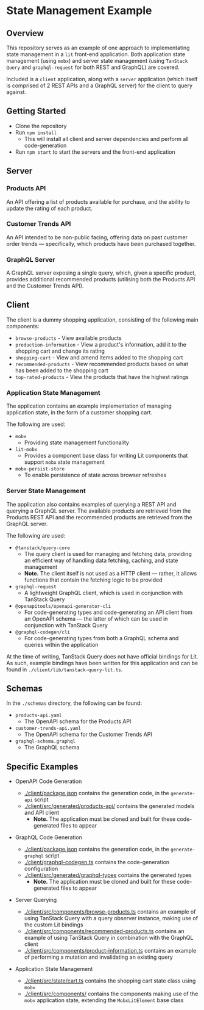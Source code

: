 # State Management Example

## Overview

This repository serves as an example of one approach to implementating state management in a `lit` front-end application. Both application state management (using `mobx`) and server state management (using `TanStack Query` and `graphql-request` for both REST and GraphQL) are covered.

Included is a `client` application, along with a `server` application (which itself is comprised of 2 REST APIs and a GraphQL server) for the client to query against.

## Getting Started

- Clone the repository
- Run `npm install`
  - This will install all client and server dependencies and perform all code-generation
- Run `npm start` to start the servers and the front-end application

## Server

### Products API

An API offering a list of products available for purchase, and the ability to update the rating of each product.

### Customer Trends API

An API intended to be non-public facing, offering data on past customer order trends — specifically, which products have been purchased together.

### GraphQL Server

A GraphQL server exposing a single query, which, given a specific product, provides additional recommended products (utilising both the Products API and the Customer Trends API).

## Client

The client is a dummy shopping application, consisting of the following main components:
- `browse-products` - View available products
- `production-information` - View a product's information, add it to the shopping cart and change its rating
- `shopping-cart` - View and amend items added to the shopping cart
- `recommended-products` - View recommended products based on what has been added to the shopping cart
- `top-rated-products` - View the products that have the highest ratings
 
### Application State Management

The application contains an example implementation of managing application state, in the form of a customer shopping cart.

The following are used:

- `mobx`
  - Providing state management functionality
- `lit-mobx`
  - Provides a component base class for writing Lit components that support `mobx` state management
- `mobx-persist-store`
  - To enable persistence of state across browser refreshes

### Server State Management

The application also contains examples of querying a REST API and querying a GraphQL server. The available products are retrieved from the Products REST API and the recommended products are retrieved from the GraphQL server.

The following are used:

- `@tanstack/query-core`
  - The query client is used for managing and fetching data, providing an efficient way of handling data fetching, caching, and state management
  - **Note.** The client itself is not used as a HTTP client — rather, it allows functions that contain the fetching logic to be provided
- `graphql-request`
  - A lightweight GraphQL client, which is used in conjunction with TanStack Query
- `@openapitools/openapi-generator-cli`
  - For code-generating types and code-generating an API client from an OpenAPI schema — the latter of which can be used in conjunction with TanStack Query
- `@graphql-codegen/cli`
  - For code-generating types from both a GraphQL schema and queries within the application

At the time of writing, TanStack Query does not have official bindings for Lit. As such, example bindings have been written for this application and can be found in `./client/lib/tanstack-query-lit.ts`.

## Schemas

In the `./schemas` directory, the following can be found:

- `products-api.yaml`
  - The OpenAPI schema for the Products API
- `customer-trends-api.yaml`
  - The OpenAPI schema for the Customer Trends API
- `graphql-schema.graphql`
  - The GraphQL schema

## Specific Examples

- OpenAPI Code Generation

  - [./client/package.json](./client/package.json) contains the generation code, in the `generate-api` script
  - [./client/src/generated/products-api/](./client/src/generated/products-api/) contains the generated models and API client 
    - **Note.** The application must be cloned and built for these code-generated files to appear

- GraphQL Code Generation

  - [./client/package.json](./client/package.json) contains the generation code, in the `generate-graphql` script
  - [./client/graphql-codegen.ts](./client/graphql-codegen.ts) contains the code-generation configuration
  - [./client/src/generated/graphql-types](./client/src/generated/graphql-types) contains the generated types
    - **Note.** The application must be cloned and built for these code-generated files to appear

- Server Querying

  - [./client/src/components/browse-products.ts](./client/src/components/browse-products.ts) contains an example of using TanStack Query with a query observer instance, making use of the custom Lit bindings
  - [./client/src/components/recommended-products.ts](./client/src/components/recommended-products.ts) contains an example of using TanStack Query in combination with the GraphQL client
  - [./client/src/components/product-information.ts](./client/src/components/product-information.ts) contains an example of performing a mutation and invalidating an existing query

- Application State Management
  - [./client/src/state/cart.ts](./client/src/state/cart.ts) contains the shopping cart state class using `mobx`
  - [./client/src/components/](./client/src/components/) contains the components making use of the `mobx` application state, extending the `MobxLitElement` base class
